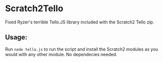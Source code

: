 # Scratch2Tello
Fixed Ryzer's terrible Tello.JS library included with the Scratch2 Tello zip.
## Usage:
Run `node tello.js` to run the script and install the Scratch2 modules as you would with any other module. No dependecies needed.
